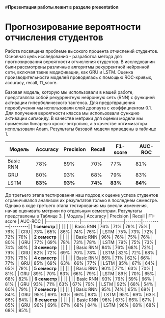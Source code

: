 #**Презентация работы лежит в разделе presentation**
# Прогнозирование вероятности отчисления студентов
Работа посвящена проблеме высокого процента отчислений студентов. Основная цель исследования - разработка метода для прогнозирования вероятности отчисления студентов. В исследовании были рассмотрены различные алгоритмы рекуррентной нейронной сети, включая такие модификации, как GRU и LSTM. Оценка производительности моделей проводилась с помощью ROC-кривых, accuracy, recall, f1_score. 
  
Базовая модель, которую мы использовали в нашей работе, представляла собой рекуррентную нейронную сеть (RNN) с функцией активации гиперболического тангенса. Для предотврашения переобучения мы использовали слой дропаута с коэффициентом 0.1. Для получения вероятности класса мы использовали функцию активации сигмоиду. В качестве метрики для оценки модели мы применяли бинарную кросс-энтропию, а в качестве оптимизатора использовали Adam. Результаты базовой модели приведены в таблице 1.

| Модель      | Accuracy | Precision | Recall | F1-score | AUC-ROC |
|-------------|----------|-----------|--------|----------|---------|
| Basic RNN   | 78%      | 89%       | 70%    | 77%      | 81%     |
| GRU         | 80%      | 93%       | 68%    | 79%      | 83%     |
| LSTM        | **83%**      | **93%**       | **74%**    | **83%**      | **84%**     |

До третьего этапа тестирования наш подход к оценке успеха студентов ограничивался анализом их результатов только в последнем семестре. Однако в ходе третьего этапа тестирования мы внесли изменения, начав оценивать метрики по отдельным семестрам. Результаты представлены в Таблице 3.
| Модель          | Accuracy | Precision | Recall | F1-score | AUC-ROC |
|-----------------|----------|-----------|--------|----------|---------|
| **1 семестр**   |          |           |        |          |         |
| Basic RNN       | 76%      | 71%       | 79%    | 75%      | 76%     |
| GRU             | 73%      | 65%       | 86%    | 74%      | 76%     |
| LSTM            | 75%      | 73%       | 72%    | 72%      | 76%     |
| **2 семестр**   |          |           |        |          |         |
| Basic RNN       | 96%      | 76%       | 75%    | 76%      | 80%     |
| GRU             | 77%      | 69%       | 78%    | 73%      | 78%     |
| LSTM            | 79%      | 75%       | 73%    | 74%      | 80%     |
| **3 семестр**   |          |           |        |          |         |
| Basic RNN       | 84%      | 76%       | 68%    | 72%      | 79%     |
| GRU             | 82%      | 72%       | 69%    | 70%      | 78%     |
| LSTM            | 82%      | 72%       | 68%    | 70%      | 79%     |
| **4 семестр**   |          |           |        |          |         |
| Basic RNN       | 86%      | 71%       | 62%    | 66%      | 77%     |
| GRU             | 85%      | 69%       | 63%    | 66%      | 77%     |
| LSTM            | 85%      | 67%       | 64%    | 65%      | 79%     |
| **5 семестр**   |          |           |        |          |         |
| Basic RNN       | 90%      | 77%       | 63%    | 70%      | 81%     |
| GRU             | 89%      | 70%       | 63%    | 66%      | 79%     |
| LSTM            | 89%      | 70%       | 65%    | 68%      | 82%     |
| **6 семестр**   |          |           |        |          |         |
| Basic RNN       | 93%      | 76%       | 59%    | 66%      | 81%     |
| GRU             | 93%      | 71%       | 63%    | 67%      | 79%     |
| LSTM            | 92%      | 68%       | 54%    | 60%      | 79%     |
| **7 семестр**   |          |           |        |          |         |
| Basic RNN       | 95%      | 74%       | 65%    | 69%      | 84%     |
| GRU             | 95%      | 69%       | 63%    | 66%      | 83%     |
| LSTM            | 95%      | 69%       | 63%    | 66%      | 84%     |
| **8 семестр**   |          |           |        |          |         |
| Basic RNN       | 96%      | 67%       | 66%    | 67%      | 85%     |
| GRU             | 96%      | 69%       | 67%    | 68%      | 84%     |
| LSTM            | 96%      | 68%       | 68%    | 68%      | 85%     |



